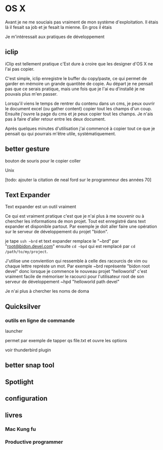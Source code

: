 OS X
====

Avant je ne me souciais pas vraiment de mon système d'exploitation. Il étais là
il fesait sa job et je fesait la mienne. En gros il étais 

Je m'intéressait aux pratiques de développement

## iclip

iClip est tellement pratique c'Est dure à croire que les designer d'OS X ne l'ai
pas copier.

C'est simple, iclip enregistre le buffer du copy/paste, ce qui permet de garder
en mémoire un grande quantitée de copie. Au départ je ne pensait pas que ce serais 
pratique, mais une fois que je l'ai eu d'installé je ne pouvais plus m'en passer.

Lorsqu'il viens le temps de rentrer du contenu dans un cms, je peux ouvrir le document
excel (ou gather content) copier tout les champs d'un coup. Ensuite j'ouvre la page
du cms et je peux copier tout les champs. Je n'ais pas à faire d'aller retour
entre les deux document.

Après quelques minutes d'utilisation j'ai commencé à copier tout ce que je pensait qu
qui pourrais m'être utile, systématiquement.

## better gesture 
bouton de souris pour le copier coller

Unix 




[todo: ajouter la citation de neal ford sur le programmeur des années 70]

## Text Expander

Text expander est un outil vraiment 

Ce qui est vraiment pratique c'est que je n'ai plus à me souvenir ou à chercher les 
informations de mon projet. Tout est enregistré dans text expander et disponible partout.
Par exemple je doit aller faire une opération sur le serveur de développement du projet "bidon".

je tape `ssh ~brd` et text expander remplace le "~brd" par "root@bidon.devel.com"
ensuite `cd ~bpd` qui est remplacé par `cd /path/to/my/project`.

J'utilise une conviention qui ressemble à celle des racourcis de vim ou chaque lettre
représte un mot. Par exemple ~brd représente "bidon root devel" donc lorsque je commence 
le nouveau projet "helloworld" c'est vraiment facile de mémoriser le racourci pour
l'utilisateur root de son serveur de développement ~hpd "helloworld path devel"


Je n'ai plus à chercher les noms de doma

## Quicksilver


### outils en ligne de commande 

launcher



permet par exemple de tapper qs file.txt et ouvre les options


voir thunderbird plugin



## better snap tool



## Spotlight

## configuration


## livres



### Mac Kung fu

### Productive programmer


